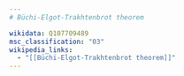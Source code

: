```yaml
---
# Büchi-Elgot-Trakhtenbrot theorem

wikidata: Q107709489
msc_classification: "03"
wikipedia_links:
  - "[[Büchi-Elgot-Trakhtenbrot theorem]]"
---
```


